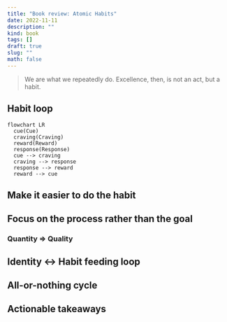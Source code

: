 ```yaml
---
title: "Book review: Atomic Habits"
date: 2022-11-11
description: ""
kind: book
tags: []
draft: true
slug: ""
math: false
---
```


> We are what we repeatedly do. Excellence, then, is not an act, but a habit.

## Habit loop

```mermaid
flowchart LR
  cue(Cue)
  craving(Craving)
  reward(Reward)
  response(Response)
  cue --> craving
  craving --> response
  response --> reward
  reward --> cue
```

## Make it easier to do the habit

## Focus on the process rather than the goal

### Quantity => Quality

## Identity <-> Habit feeding loop

## All-or-nothing cycle

## Actionable takeaways
